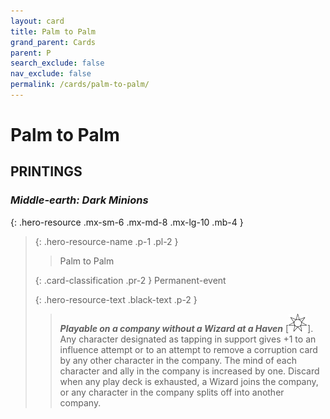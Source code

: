```yaml
---
layout: card
title: Palm to Palm
grand_parent: Cards
parent: P
search_exclude: false
nav_exclude: false
permalink: /cards/palm-to-palm/
---
```


# Palm to Palm


## PRINTINGS


### _Middle-earth: Dark Minions_

{: .hero-resource .mx-sm-6 .mx-md-8 .mx-lg-10 .mb-4 }
> {: .hero-resource-name .p-1 .pl-2 }
> > <div class="card-mp"></div>
> > <div class="card-name">Palm to Palm</div>
>
> {: .card-classification .pr-2 }
> Permanent-event
>
> {: .hero-resource-text .black-text .p-2 }
> > ***Playable on a company without a Wizard at a Haven*** <nobr>[<img src="/assets/images/free-haven.svg">]</nobr>. Any character designated as tapping in support gives +1 to an influence attempt or to an attempt to remove a corruption card by any other character in the company. The mind of each character and ally in the company is increased by one. Discard when any play deck is exhausted, a Wizard joins the company, or any character in the company splits off into another company. 
> 
